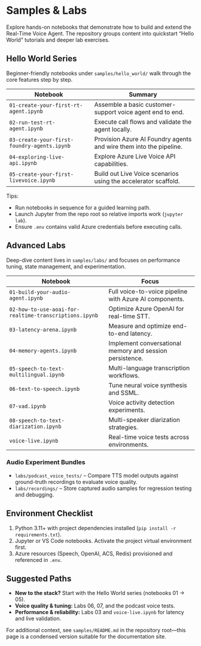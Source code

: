 # Samples & Labs

Explore hands-on notebooks that demonstrate how to build and extend the Real-Time
Voice Agent. The repository groups content into quickstart “Hello World” tutorials
and deeper lab exercises.

## Hello World Series

Beginner-friendly notebooks under `samples/hello_world/` walk through the core
features step by step.

| Notebook | Summary |
| --- | --- |
| `01-create-your-first-rt-agent.ipynb` | Assemble a basic customer-support voice agent end to end. |
| `02-run-test-rt-agent.ipynb` | Execute call flows and validate the agent locally. |
| `03-create-your-first-foundry-agents.ipynb` | Provision Azure AI Foundry agents and wire them into the pipeline. |
| `04-exploring-live-api.ipynb` | Explore Azure Live Voice API capabilities. |
| `05-create-your-first-livevoice.ipynb` | Build out Live Voice scenarios using the accelerator scaffold. |

Tips:
- Run notebooks in sequence for a guided learning path.
- Launch Jupyter from the repo root so relative imports work (`jupyter lab`).
- Ensure `.env` contains valid Azure credentials before executing calls.

## Advanced Labs

Deep-dive content lives in `samples/labs/` and focuses on performance tuning,
state management, and experimentation.

| Notebook | Focus |
| --- | --- |
| `01-build-your-audio-agent.ipynb` | Full voice-to-voice pipeline with Azure AI components. |
| `02-how-to-use-aoai-for-realtime-transcriptions.ipynb` | Optimize Azure OpenAI for real-time STT. |
| `03-latency-arena.ipynb` | Measure and optimize end-to-end latency. |
| `04-memory-agents.ipynb` | Implement conversational memory and session persistence. |
| `05-speech-to-text-multilingual.ipynb` | Multi-language transcription workflows. |
| `06-text-to-speech.ipynb` | Tune neural voice synthesis and SSML. |
| `07-vad.ipynb` | Voice activity detection experiments. |
| `08-speech-to-text-diarization.ipynb` | Multi-speaker diarization strategies. |
| `voice-live.ipynb` | Real-time voice tests across environments. |

### Audio Experiment Bundles

- `labs/podcast_voice_tests/` – Compare TTS model outputs against ground-truth
  recordings to evaluate voice quality.
- `labs/recordings/` – Store captured audio samples for regression testing and
  debugging.

## Environment Checklist

1. Python 3.11+ with project dependencies installed (`pip install -r requirements.txt`).
2. Jupyter or VS Code notebooks. Activate the project virtual environment first.
3. Azure resources (Speech, OpenAI, ACS, Redis) provisioned and referenced in `.env`.

## Suggested Paths

- **New to the stack?** Start with the Hello World series (notebooks 01 → 05).
- **Voice quality & tuning:** Labs 06, 07, and the podcast voice tests.
- **Performance & reliability:** Labs 03 and `voice-live.ipynb` for latency and live
  validation.

For additional context, see `samples/README.md` in the repository root—this page is a
condensed version suitable for the documentation site.
